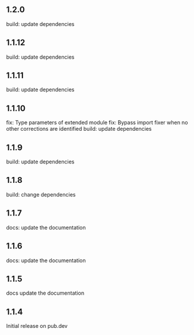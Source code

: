 ## 1.2.0

build: update dependencies

## 1.1.12

build: update dependencies

## 1.1.11

build: update dependencies

## 1.1.10

fix: Type parameters of extended module
fix: Bypass import fixer when no other corrections are identified
build: update dependencies

## 1.1.9

build: update dependencies

## 1.1.8

build: change dependencies

## 1.1.7

docs: update the documentation

## 1.1.6

docs: update the documentation

## 1.1.5

docs update the documentation

## 1.1.4

Initial release on pub.dev